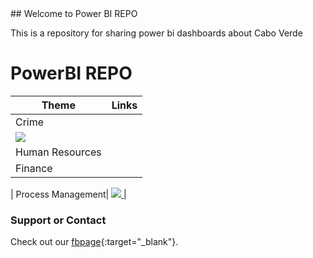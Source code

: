 <link href="./assets/css/style.scss" rel="stylesheet">
## Welcome to Power BI REPO

This is a repository for sharing power bi dashboards about Cabo Verde

# PowerBI REPO

|Theme|Links|
|-----|-----|
| Crime|<a href="[https://github.com/marovski/PowerBiRepo/assets/pbiFile/crime.pbix](https://github.com/marovski/PowerBiRepo/blob/3c99514872e29aff67fe7753e65a11b92dd7915d/assets/pbiFile/crime.pbix)" target="_blank">
<img id="powerbix" src="https://drive.google.com/file/d/1CoGoJmJCIHDZCI884R3oMrrM5f7aqnl4/view?usp=share_link"> </a>|   
|  Human Resources|   |  
|  Finance |   |   

|  Process Management| <a href="" target="_blank"><img id="powerbix" src="https://drive.google.com/file/d/1j8uJpSr-bPty1fC4O_XAR3JUNAZ2OlQO/view?usp=share_link"> </a>  |  

### Support or Contact

Check out our [fbpage](https://www.facebook.com/powerbiCaboVerde/){:target="_blank"}.
